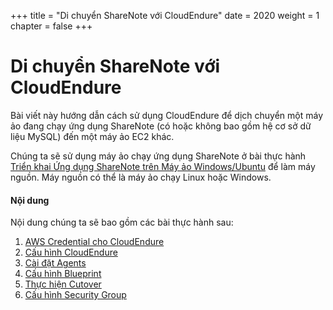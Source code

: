 +++
title = "Di chuyển ShareNote với CloudEndure"
date = 2020
weight = 1
chapter = false
+++

# Di chuyển ShareNote với CloudEndure

Bài viết này hướng dẫn cách sử dụng CloudEndure để dịch chuyển một máy ảo đang chạy ứng dụng ShareNote (có hoặc không bao gồm hệ cơ sở dữ liệu MySQL) đến một máy ảo EC2 khác.

Chúng ta sẽ sử dụng máy ảo chạy ứng dụng ShareNote ở bài thực hành [Triển khai Ứng dụng ShareNote trên Máy ảo Windows/Ubuntu]() để làm máy nguồn. Máy nguồn có thể là máy ảo chạy Linux hoặc Windows.

#### Nội dung

Nội dung chúng ta sẽ bao gồm các bài thực hành sau:

1. [AWS Credential cho CloudEndure](1-credentials/)
2. [Cấu hình CloudEndure](2-config-cloudendure/)
3. [Cài đặt Agents](3-install-agent/)
4. [Cấu hình Blueprint](4-blueprint/)
5. [Thực hiện Cutover](5-cutover/)
6. [Cấu hình Security Group](6-security-group/)